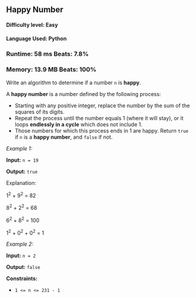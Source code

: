 ## Happy Number

#### **Difficulty level:** Easy

#### **Language Used:** Python

### Runtime: 58 ms **Beats: 7.8%**
### Memory: 13.9 MB **Beats: 100%**

Write an algorithm to determine if a number `n` is **happy**.

A **happy number** is a number defined by the following process:

- Starting with any positive integer, replace the number by the sum of the squares of its digits.
- Repeat the process until the number equals 1 (where it will stay), or it loops **endlessly in a cycle** which does not include 1.
- Those numbers for which this process ends in 1 are happy.
Return `true` if `n` is a **happy number**, and `false` if not.

*Example 1:*

**Input:** `n = 19`

**Output:** `true`

Explanation:

1<sup>2</sup> + 9<sup>2</sup> = 82

8<sup>2</sup> + 2<sup>2</sup> = 68

6<sup>2</sup> + 8<sup>2</sup> = 100

1<sup>2</sup> + 0<sup>2</sup> + 0<sup>2</sup> = 1

*Example 2:*

**Input:** `n = 2`

**Output:** `false`

**Constraints:**

- `1 <= n <= 231 - 1`